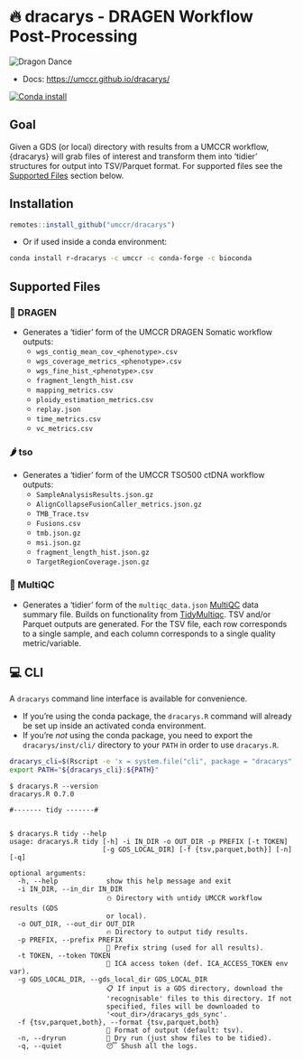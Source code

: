 
<!-- README.md is generated from README.Rmd. Please edit that file -->

# 🔥 dracarys - DRAGEN Workflow Post-Processing

![](https://emojis.slackmojis.com/emojis/images/1643517245/32837/dragon_wiggle.gif?1643517245 "Dragon Dance")

- Docs: <https://umccr.github.io/dracarys/>

[![Conda
install](https://anaconda.org/umccr/r-dracarys/badges/latest_release_date.svg)](https://anaconda.org/umccr/r-dracarys)

## Goal

Given a GDS (or local) directory with results from a UMCCR workflow,
{dracarys} will grab files of interest and transform them into ‘tidier’
structures for output into TSV/Parquet format. For supported files see
the [Supported Files](#supported-files) section below.

## Installation

``` r
remotes::install_github("umccr/dracarys")
```

- Or if used inside a conda environment:

``` bash
conda install r-dracarys -c umccr -c conda-forge -c bioconda
```

## Supported Files

### 🐉 DRAGEN

- Generates a ‘tidier’ form of the UMCCR DRAGEN Somatic workflow
  outputs:
  - `wgs_contig_mean_cov_<phenotype>.csv`
  - `wgs_coverage_metrics_<phenotype>.csv`
  - `wgs_fine_hist_<phenotype>.csv`
  - `fragment_length_hist.csv`
  - `mapping_metrics.csv`
  - `ploidy_estimation_metrics.csv`
  - `replay.json`
  - `time_metrics.csv`
  - `vc_metrics.csv`

### 🌶 tso

- Generates a ‘tidier’ form of the UMCCR TSO500 ctDNA workflow outputs:
  - `SampleAnalysisResults.json.gz`
  - `AlignCollapseFusionCaller_metrics.json.gz`
  - `TMB_Trace.tsv`
  - `Fusions.csv`
  - `tmb.json.gz`
  - `msi.json.gz`
  - `fragment_length_hist.json.gz`
  - `TargetRegionCoverage.json.gz`

### 🌈 MultiQC

- Generates a ‘tidier’ form of the `multiqc_data.json`
  [MultiQC](https://multiqc.info/) data summary file. Builds on
  functionality from
  [TidyMultiqc](https://github.com/multimeric/TidyMultiqc). TSV and/or
  Parquet outputs are generated. For the TSV file, each row corresponds
  to a single sample, and each column corresponds to a single quality
  metric/variable.

## 💻 CLI

A `dracarys` command line interface is available for convenience.

- If you’re using the conda package, the `dracarys.R` command will
  already be set up inside an activated conda environment.
- If you’re *not* using the conda package, you need to export the
  `dracarys/inst/cli/` directory to your `PATH` in order to use
  `dracarys.R`.

``` bash
dracarys_cli=$(Rscript -e 'x = system.file("cli", package = "dracarys"); cat(x, "\n")' | xargs)
export PATH="${dracarys_cli}:${PATH}"
```

    $ dracarys.R --version
    dracarys.R 0.7.0

    #------- tidy -------#


    $ dracarys.R tidy --help
    usage: dracarys.R tidy [-h] -i IN_DIR -o OUT_DIR -p PREFIX [-t TOKEN]
                           [-g GDS_LOCAL_DIR] [-f {tsv,parquet,both}] [-n] [-q]

    optional arguments:
      -h, --help            show this help message and exit
      -i IN_DIR, --in_dir IN_DIR
                            ⛄️ Directory with untidy UMCCR workflow results (GDS
                            or local).
      -o OUT_DIR, --out_dir OUT_DIR
                            🔥 Directory to output tidy results.
      -p PREFIX, --prefix PREFIX
                            🎻 Prefix string (used for all results).
      -t TOKEN, --token TOKEN
                            🙈 ICA access token (def. ICA_ACCESS_TOKEN env var).
      -g GDS_LOCAL_DIR, --gds_local_dir GDS_LOCAL_DIR
                            📋 If input is a GDS directory, download the
                            'recognisable' files to this directory. If not
                            specified, files will be downloaded to
                            '<out_dir>/dracarys_gds_sync'.
      -f {tsv,parquet,both}, --format {tsv,parquet,both}
                            🍦 Format of output (default: tsv).
      -n, --dryrun          🐫 Dry run (just show files to be tidied).
      -q, --quiet           😴 Shush all the logs.
